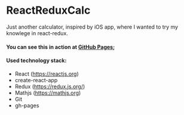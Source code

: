 # ReactReduxCalc

Just another calculator, inspired by iOS app, where I wanted to try my knowlege in react-redux.

#### You can see this in action at [GitHub Pages](https://kgchicobava.github.io/react-redux-calc);

#### Used technology stack:
* React  (https://reactjs.org)
* create-react-app
* Redux (https://redux.js.org/)
* Mathjs (https://mathjs.org)
* Git
* gh-pages

